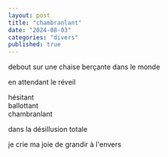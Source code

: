 ```yaml
---
layout: post
title: "chambranlant"
date: "2024-08-03"
categories: "divers"
published: true
---
```


debout sur une chaise berçante dans le monde  

en attendant le réveil  

hésitant  
ballottant  
chambranlant  

dans la désillusion totale  

je crie ma joie de grandir à l'envers  
